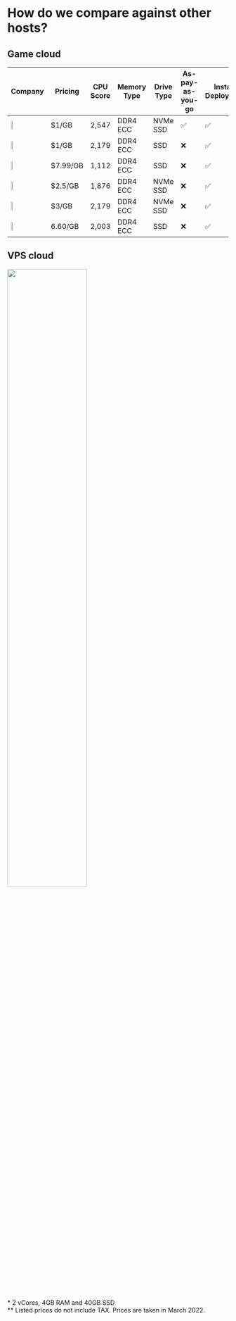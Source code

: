 # How do we compare against other hosts?

## Game cloud

| Company | Pricing | CPU Score | Memory Type | Drive Type | As-pay-as-you-go | Instant Deployment | Free Discord Support |
| ------- | --------------- | ---------- | ------------ | ----------- | ------ | --------------- | ------------- |
| <img src="https://cdn.actinium.cloud/logo.png" width="20%"/> | $1/GB | 2,547 | DDR4 ECC | NVMe SSD | :white_check_mark: | :white_check_mark: | :white_check_mark: |
| <img src="https://cdn.actinium.cloud/images/pebble.png" width="20%"/> | $1/GB | 2,179 | DDR4 ECC | SSD | :x: | :white_check_mark: | :white_check_mark: |
| <img src="https://cdn.actinium.cloud/images/mcprohosting.png" width="20%"/> | $7.99/GB | 1,112 | DDR4 ECC | SSD | :x: | :white_check_mark: | :white_check_mark: |
| <img src="https://cdn.actinium.cloud/images/serverpro.png" width="20%"/> | $2.5/GB | 1,876 | DDR4 ECC | NVMe SSD | :x: | :white_check_mark: | :white_check_mark: |
| <img src="https://cdn.actinium.cloud/images/ggservers.png" width="20%"/> | $3/GB | 2,179 | DDR4 ECC | NVMe SSD | :x: | :white_check_mark: | :white_check_mark: |
| <img src="https://cdn.actinium.cloud/images/nodecraft.png" width="20%"/> | 6.60/GB | 2,003 | DDR4 ECC | SSD | :x: | :white_check_mark: | :white_check_mark: |

## VPS cloud

<img src="https://user-images.githubusercontent.com/66362261/158070929-8527653d-3622-4057-a1c9-4a75fb6e0be8.png" width="60%"/>
<br>* 2 vCores, 4GB RAM and 40GB SSD<br>
** Listed prices do not include TAX. Prices are taken in March 2022. 

